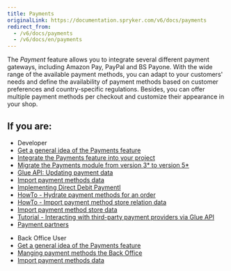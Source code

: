 ```yaml
---
title: Payments
originalLink: https://documentation.spryker.com/v6/docs/payments
redirect_from:
  - /v6/docs/payments
  - /v6/docs/en/payments
---
```


<!--
***
**Business Value**
* Provide a holistic shopping experience
* Integrate your customers preferred payment methods
***
-->
        
The *Payment* feature allows you to integrate several different payment gateways, including Amazon Pay, PayPal and BS Payone. With the wide range of the available payment methods, you can adapt to your customers' needs and define the availability of payment methods based on customer preferences and country-specific regulations. Besides, you can offer multiple payment methods per checkout and customize their appearance in your shop. 


## If you are:

<div class="mr-container">
    <div class="mr-list-container">
        <!-- col1 -->
        <div class="mr-col">
            <ul class="mr-list mr-list-green">
                <li class="mr-title">Developer</li>
                <li><a href="https://documentation.spryker.com/docs/packaging-units-overview" class="mr-link">Get a general idea of the Payments feature</a></li>
                   <li><a href="https://documentation.spryker.com/docs/payments-feature-integration" class="mr-link">Integrate the Payments feature into your project</a></li>
                <li><a href="https://documentation.spryker.com/docs/mg-payment#upgrading-from-version-4---to-version-5-0-0" class="mr-link">Migrate the Payments module from version 3* to version 5*</a></li>
                <li><a href="https://documentation.spryker.com/docs/updating-payment-data" class="mr-link">Glue API: Updating payment data</a></li>
                <li><a href="https://documentation.spryker.com/docs/file-details-payment-methodcsv" class="mr-link">Import payment methods data</a></li>
                 <li><a href="https://documentation.spryker.com/docs/ht-implement-dd" class="mr-link">Implementing Direct Debit PaymentI</a></li>
                 <li><a href="https://documentation.spryker.com/docs/ht-hydrate-payment-methods-for-order" class="mr-link">HowTo - Hydrate payment methods for an order</a></li> 
                <li><a href="https://documentation.spryker.com/docs/ht-import-payment-method-store-relation-data" class="mr-link">HowTo - Import payment method store relation data</a></li>
                <li><a href="https://documentation.spryker.com/docs/file-details-payment-method-storecsv" class="mr-link">Import payment method store data</a></li>
                <li><a href="https://documentation.spryker.com/docs/t-interacting-with-third-party-payment-providers-via-glue-api" class="mr-link">Tutorial - Interacting with third-party payment providers via Glue API</a></li>
                 <li><a href="https://documentation.spryker.com/docs/adyen" class="mr-link">Payment partners</a></li>
                            </ul>
        </div>
        <!-- col2 -->
        <div class="mr-col">
            <ul class="mr-list mr-list-blue">
                <li class="mr-title"> Back Office User</li>
                <li><a href="https://documentation.spryker.com/docs/packaging-units-overview" class="mr-link">Get a general idea of the Payments feature</a></li>
                           <li><a href="https://documentation.spryker.com/docs/managing-payment-methods" class="mr-link">Manging payment methods the Back Office</a></li>
                <li><a href="https://documentation.spryker.com/docs/file-details-payment-methodcsv" class="mr-link">Import payment methods data</a></li>
            </ul>
        </div>
    </div>
</div>

